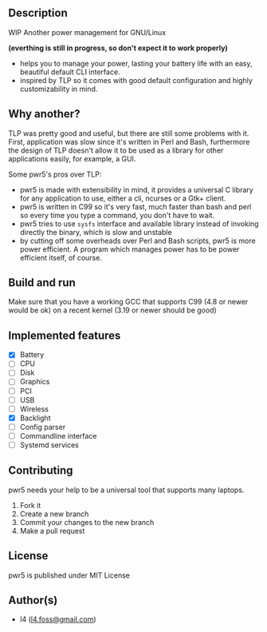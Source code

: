 ## Description
WIP Another power management for GNU/Linux

**(everthing is still in progress, so don't expect it to work properly)**

* helps you to manage your power, lasting your battery life
with an easy, beautiful default CLI interface.
* inspired by TLP so it comes with good default configuration and highly 
customizability in mind.

## Why another?
TLP was pretty good and useful, but there are still some problems with it. First, 
application was slow since it's written in Perl and Bash, furthermore
the design of TLP doesn't allow it to be used as a library for other applications
easily, for example, a GUI.

Some pwr5's pros over TLP:
* pwr5 is made with extensibility in mind, it provides a universal C library
for any application to use, either a cli, ncurses or a Gtk+ client.
* pwr5 is written in C99 so it's very fast, much faster than bash and perl so every time
you type a command, you don't have to wait.
* pwr5 tries to use `sysfs` interface and available library instead of invoking
directly the binary, which is slow and unstable
* by cutting off some overheads over Perl and Bash scripts, pwr5 is more power efficient.
A program which manages power has to be power efficient itself, of course.

## Build and run
Make sure that you have a working GCC that supports C99 
(4.8 or newer would be ok) on a recent kernel (3.19 or newer
should be good)

## Implemented features
- [x] Battery
- [ ] CPU
- [ ] Disk
- [ ] Graphics
- [ ] PCI
- [ ] USB
- [ ] Wireless
- [x] Backlight
- [ ] Config parser
- [ ] Commandline interface
- [ ] Systemd services

## Contributing
pwr5 needs your help to be a universal tool that supports many laptops.
1. Fork it
2. Create a new branch
3. Commit your changes to the new branch
4. Make a pull request

## License
pwr5 is published under MIT License

## Author(s)
* l4 (l4.foss@gmail.com)
